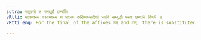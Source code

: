 ```yaml
---
sutra: मतुवसो रु सम्बुद्धौ छन्दसि
vRtti: मत्वन्तस्य वस्वन्तस्य च पदस्य रुरित्ययमादेशो भवति सम्बुद्धौ परतः छन्दसि विषये ॥
vRtti_eng: For the final of the affixes मत् and वस्, there is substituted रु, in the Vocative singular, in the _Chhandas_.

---
```

